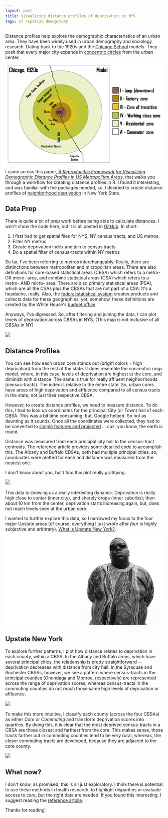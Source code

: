 ```yaml
---
layout: post
title: Visualizing distance profiles of deprivation in NYS
tags: sf rspatial demography
---
```




Distance profiles help explore the demographic characteristics of an urban area. They have been widely used in urban demography and sociology research. Dating back to the 1920s and the [Chicago School](https://en.wikipedia.org/wiki/Chicago_school_(sociology)) models. They posit that every major city expands in [concentric circles](https://transportgeography.org/?page_id=4908) from the urban center.

![<img src="https://iecastro.github.io/images/burgess_model.png" alt="Burgess Model" style="width: 400px;"/>](/images/burgess_model.png)


I came across this paper, [*A Reproducible Framework for Visualizing Demographic Distance Profiles in US Metropolitan Areas*](https://link.springer.com/article/10.1007/s40980-018-0042-7), that walks you through a workflow for creating distance profiles in R. I found it interesting, and was familiar with the packages needed, so, I decided to create distance profiles of [neighborhood deprivation](https://towardsdatascience.com/a-census-based-deprivation-index-using-r-7aa738da697c) in New York State.  

## Data Prep

There is quite a bit of prep work before being able to calculate distances. I won't show the code here, but it is all posted in [GitHub](https://github.com/iecastro/NYS_CBSA). In short:

1. I first had to get spatial files for NYS, NY census tracts, and US metros. 
2. Filter NY metros
3. Create deprivation index and join to census tracts
4. Do a spatial filter of census-tracts within NY metros

So far, I've been referring to *metros* interchangeably. Really, there are distinctions between metropolitan and micropolitan areas. There are also definitions for core-based statistical areas (CBSA) which refers to a metro- OR micro- area, and combine statistical areas (CSA) which refers to a metro- AND micro- area. There are also primary statistical areas (PSA), which are all the CSAs plus the CBSAs that are not part of a CSA. It's a headache, really. Also, the [federal statistical system](https://en.wikipedia.org/wiki/Federal_Statistical_System_of_the_United_States) creates products and collects data for these geographies, yet, somehow, these definitions are created by the White House's [budget office](https://www.whitehouse.gov/sites/whitehouse.gov/files/omb/bulletins/2017/b-17-01.pdf).

Anyways, I've digressed. So, after filtering and joining the data, I can plot levels of deprivation across CBSAs in NYS. (This map is not inclusive of all CBSAs in NY)

![](https://github.com/iecastro/NYS_CBSA/blob/master/README_figs/README-unnamed-chunk-1-1.png)


## Distance Profiles

You can see how each urban core stands out (bright colors = high deprivation) from the rest of the state. It does resemble the concentric rings model, where, in this case, levels of deprivation are highest at the core, and diminish with distance. The same is true for really affluent neighborhoods (census-tracts). The index is relative to the entire state. So, urban cores have areas of high deprivation and affluence compared to all census tracts in the state, not just their respective CBSA. 

However, to create distance profiles, we need to measure distance. To do this, I had to look up coordinates for the principal City (or Town) hall of each CBSA. This was a bit time consuming, but, Google helped. So not as daunting as it sounds. Once all the coordinates were collected, they had to be converted to [simple features and projected](https://cran.r-project.org/web/packages/sf/vignettes/sf1.html#coordinate-reference-system) ... cuz, you know, the earth is round.

Distance was measured from each principal city hall to the census-tract centroids. The reference article provides some detailed code to accomplish this. The Albany and Buffalo CBSAs, both had multiple principal cities, so, coordinates were plotted for each and distance was measured from the nearest one. 

I don't know about you, but I find this plot really gratifying. 

![](https://github.com/iecastro/NYS_CBSA/blob/master/README_figs/README-unnamed-chunk-2-1.png)


This data is showing us a really interesting dynamic. Deprivation is really high close to center (inner city), and sharply drops (inner suburbs); then about 10 km from the center, deprivation starts increasing again, but, does not reach levels seen at the urban core.

I wanted to further explore this data, so I narrowed my focus to the four major Upstate areas (of course, everything I just wrote after *four* is highly subjective and arbitrary). [What is Upstate New York?](https://www.washingtonpost.com/news/the-fix/wp/2016/04/19/so-what-is-upstate-new-york-exactly/?utm_term=.744abe9b3fe3).

![<img src="https://iecastro.github.io/images/biggie.jpg" alt="biggie" style="width: 400px;"/>](/images/biggie.jpg)


## Upstate New York

To explore further patterns, I plot how distance relates to deprivation in each county, within a CBSA. In the Albany and Buffalo areas, which have several principal cities, the relationship is pretty straightforward -- deprivation decreases with distance from city hall. In the Syracuse and Rochester CBSAs, however, we see a pattern where census-tracts in the principal counties (Onondaga and Monroe, respectively) are represented across the range of deprivation scores, whereas census-tracts in the commuting counties do not reach those same high levels of deprivation or affluence. 

![](https://github.com/iecastro/NYS_CBSA/blob/master/README_figs/README-unnamed-chunk-8-1.png)

To make this more intuitive, I classify each county (across the four CBSAs) as either *Core* or *Commuting* and transform deprivation scores into quartiles. By doing this, it is clear that the most deprived census-tracts in a CBSA are those closest and farthest from the core. This makes sense, those tracts farther out in commuting counties tend to be very rural, whereas, the closer commuting tracts are developed, because they are adjacent to the core county.

![](https://github.com/iecastro/NYS_CBSA/blob/master/README_figs/README-unnamed-chunk-7-1.png)

## What now?

I don't know, as promised, this is all just exploratory. I think there is potential to use these methods in health research, to highlight disparities or evaluate access to care, but the right data are needed. If you found this interesting, I suggest reading the [reference article](https://link.springer.com/article/10.1007/s40980-018-0042-7#Sec7). 

Thanks for reading!




